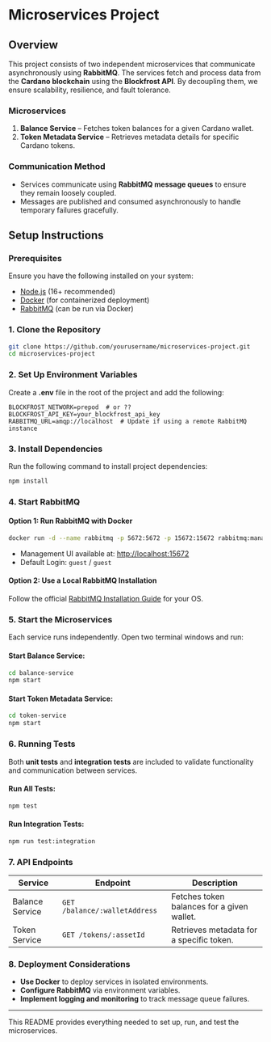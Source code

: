 # Microservices Project

## Overview

This project consists of two independent microservices that communicate asynchronously using **RabbitMQ**. The services fetch and process data from the **Cardano blockchain** using the **Blockfrost API**. By decoupling them, we ensure scalability, resilience, and fault tolerance.

### Microservices

1. **Balance Service** – Fetches token balances for a given Cardano wallet.
2. **Token Metadata Service** – Retrieves metadata details for specific Cardano tokens.

### Communication Method

- Services communicate using **RabbitMQ message queues** to ensure they remain loosely coupled.
- Messages are published and consumed asynchronously to handle temporary failures gracefully.

## Setup Instructions

### Prerequisites

Ensure you have the following installed on your system:

- [Node.js](https://nodejs.org/) (16+ recommended)
- [Docker](https://www.docker.com/) (for containerized deployment)
- [RabbitMQ](https://www.rabbitmq.com/) (can be run via Docker)

### 1. Clone the Repository

```sh
git clone https://github.com/yourusername/microservices-project.git
cd microservices-project
```

### 2. Set Up Environment Variables

Create a **.env** file in the root of the project and add the following:

```env
BLOCKFROST_NETWORK=prepod  # or ??
BLOCKFROST_API_KEY=your_blockfrost_api_key
RABBITMQ_URL=amqp://localhost  # Update if using a remote RabbitMQ instance
```

### 3. Install Dependencies

Run the following command to install project dependencies:

```sh
npm install
```

### 4. Start RabbitMQ

#### Option 1: Run RabbitMQ with Docker

```sh
docker run -d --name rabbitmq -p 5672:5672 -p 15672:15672 rabbitmq:management
```

- Management UI available at: [http://localhost:15672](http://localhost:15672)
- Default Login: `guest` / `guest`

#### Option 2: Use a Local RabbitMQ Installation

Follow the official [RabbitMQ Installation Guide](https://www.rabbitmq.com/download.html) for your OS.

### 5. Start the Microservices

Each service runs independently. Open two terminal windows and run:

#### Start Balance Service:

```sh
cd balance-service
npm start
```

#### Start Token Metadata Service:

```sh
cd token-service
npm start
```

### 6. Running Tests

Both **unit tests** and **integration tests** are included to validate functionality and communication between services.

#### Run All Tests:

```sh
npm test
```

#### Run Integration Tests:

```sh
npm run test:integration
```

### 7. API Endpoints

| Service         | Endpoint                      | Description                                |
| --------------- | ----------------------------- | ------------------------------------------ |
| Balance Service | `GET /balance/:walletAddress` | Fetches token balances for a given wallet. |
| Token Service   | `GET /tokens/:assetId`        | Retrieves metadata for a specific token.   |

### 8. Deployment Considerations

- **Use Docker** to deploy services in isolated environments.
- **Configure RabbitMQ** via environment variables.
- **Implement logging and monitoring** to track message queue failures.

---

This README provides everything needed to set up, run, and test the microservices. 

